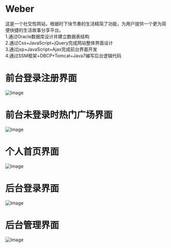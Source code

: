 # Weber
这是一个社交性网站，根据时下快节奏的生活精简了功能，为用户提供一个更为简便快捷的生活故事分享平台。
</br>1.通过Oracle数据库设计并建立数据表结构
</br>2.通过Css+JavaScript+jQuery完成网站整体界面设计
</br>3.通过jsp+JavaScript+Ajax完成前台界面开发
</br>4.通过SSM框架+DBCP+Tomcat+Java7编写后台逻辑代码
</br>
# 前台登录注册界面
![Image](https://github.com/Chen0901/Weber/raw/master/Img/Weber01.png)
# 前台未登录时热门广场界面
![Image](https://github.com/Chen0901/Weber/raw/master/Img/Weber05.png)
# 个人首页界面
![Image](https://github.com/Chen0901/Weber/raw/master/Img/Weber02.png)
# 后台登录界面
![Image](https://github.com/Chen0901/Weber/raw/master/Img/Weber03.png)
# 后台管理界面
![Image](https://github.com/Chen0901/Weber/raw/master/Img/Weber04.png)
